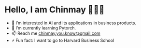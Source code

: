 # Hello, I am Chinmay 🙋🏻‍♂️
- 👀 I’m interested in AI and its applications in business products. 
- 🌱 I’m currently learning Pytorch.
- 📫 Reach me chinmay.you.know@gmail.com
- ⚡ Fun fact: I want to go to Harvard Business School

<!---
C-you-know/C-you-know is a ✨ special ✨ repository because its `README.md` (this file) appears on your GitHub profile.
You can click the Preview link to take a look at your changes.
--->
